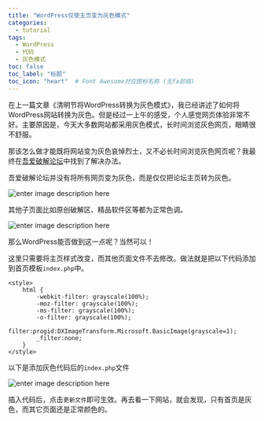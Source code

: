 ```yaml
---
title: "WordPress仅使主页变为灰色模式"
categories:
  - tutorial
tags:
  - WordPress
  - 代码
  - 灰色模式
toc: false
toc_label: "标题"
toc_icon: "heart"  # Font Awesome对应图标名称 (无fa前缀)	
---
```

在上一篇文章《清明节将WordPress转换为灰色模式》，我已经讲述了如何将WordPress网站转换为灰色。但是经过一上午的感受，个人感觉网页体验非常不好。主要原因是，今天大多数网站都采用灰色模式，长时间浏览灰色网页，眼睛很不舒服。

那该怎么做才能既将网站变为灰色哀悼烈士，又不必长时间浏览灰色网页呢？我最终在[吾爱破解论坛](https://www.52pojie.cn/)中找到了解决办法。

吾爱破解论坛并没有将所有网页变为灰色，而是仅仅把论坛主页转为灰色。

![enter image description here](https://s1.ax1x.com/2020/04/04/Gwkjrd.png)

其他子页面比如原创破解区、精品软件区等都为正常色调。

![enter image description here](https://s1.ax1x.com/2020/04/04/GwAIyQ.png)

那么WordPress能否做到这一点呢？当然可以！

这里只需要将主页样式改变，而其他页面文件不去修改。做法就是把以下代码添加到首页模板`index.php`中。
```
<style> 
    html { 
        -webkit-filter: grayscale(100%); 
        -moz-filter: grayscale(100%); 
        -ms-filter: grayscale(100%); 
        -o-filter: grayscale(100%); 
        filter:progid:DXImageTransform.Microsoft.BasicImage(grayscale=1);  
        _filter:none; 
    } 
</style>
```
以下是添加灰色代码后的`index.php`文件

![enter image description here](https://s1.ax1x.com/2020/04/04/GwVugU.png)

插入代码后，点击`更新文件`即可生效。再去看一下网站，就会发现，只有首页是灰色，而其它页面还是正常颜色的。
